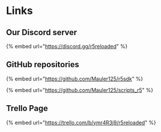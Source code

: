 # Links

## Our Discord server

{% embed url="https://discord.gg/r5reloaded" %}

## GitHub repositories

{% embed url="https://github.com/Mauler125/r5sdk" %}

{% embed url="https://github.com/Mauler125/scripts_r5" %}

## Trello Page

{% embed url="https://trello.com/b/ymr4R3j9/r5reloaded" %}

